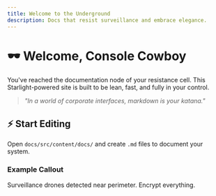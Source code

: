 ```yaml
---
title: Welcome to the Underground
description: Docs that resist surveillance and embrace elegance.
---
```


# 🕶️ Welcome, Console Cowboy

You've reached the documentation node of your resistance cell.
This Starlight-powered site is built to be lean, fast, and fully in your control.

> *"In a world of corporate interfaces, markdown is your katana."*

## ⚡ Start Editing

Open `docs/src/content/docs/` and create `.md` files to document your system.

### Example Callout

<Callout type="warning" title="Low Signal">
  Surveillance drones detected near perimeter. Encrypt everything.
</Callout>